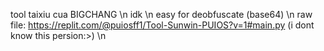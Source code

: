 tool taixiu cua BIGCHANG \n
idk \n
easy for deobfuscate (base64) \n
raw file: https://replit.com/@puiosff1/Tool-Sunwin-PUIOS?v=1#main.py (i dont know this persion:>) \n
